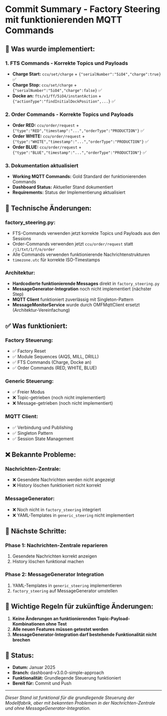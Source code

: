 # Commit Summary - Factory Steering mit funktionierenden MQTT Commands

## 🎯 **Was wurde implementiert:**

### **1. FTS Commands - Korrekte Topics und Payloads**
- **Charge Start:** `ccu/set/charge` + `{"serialNumber":"5iO4","charge":true}` ✅
- **Charge Stop:** `ccu/set/charge` + `{"serialNumber":"5iO4","charge":false}` ✅
- **Docke an:** `fts/v1/ff/5iO4/instantAction` + `{"actionType":"findInitialDockPosition",...}` ✅

### **2. Order Commands - Korrekte Topics und Payloads**
- **Order RED:** `ccu/order/request` + `{"type":"RED","timestamp":"...","orderType":"PRODUCTION"}` ✅
- **Order WHITE:** `ccu/order/request` + `{"type":"WHITE","timestamp":"...","orderType":"PRODUCTION"}` ✅
- **Order BLUE:** `ccu/order/request` + `{"type":"BLUE","timestamp":"...","orderType":"PRODUCTION"}` ✅

### **3. Dokumentation aktualisiert**
- **Working MQTT Commands:** Gold Standard der funktionierenden Commands
- **Dashboard Status:** Aktueller Stand dokumentiert
- **Requirements:** Status der Implementierung aktualisiert

## 🔧 **Technische Änderungen:**

### **factory_steering.py:**
- FTS-Commands verwenden jetzt korrekte Topics und Payloads aus den Sessions
- Order-Commands verwenden jetzt `ccu/order/request` statt `/j1/txt/1/f/o/order`
- Alle Commands verwenden funktionierende Nachrichtenstrukturen
- `timezone.utc` für korrekte ISO-Timestamps

### **Architektur:**
- **Hardcodierte funktionierende Messages** direkt in `factory_steering.py`
- **MessageGenerator-Integration** noch nicht implementiert (nächster Step)
- **MQTT Client** funktioniert zuverlässig mit Singleton-Pattern
- **MessageMonitorService** wurde durch OMFMqttClient ersetzt (Architektur-Vereinfachung)

## ✅ **Was funktioniert:**

### **Factory Steuerung:**
- ✅ Factory Reset
- ✅ Module Sequences (AIQS, MILL, DRILL)
- ✅ FTS Commands (Charge, Docke an)
- ✅ Order Commands (RED, WHITE, BLUE)

### **Generic Steuerung:**
- ✅ Freier Modus
- ❌ Topic-getrieben (noch nicht implementiert)
- ❌ Message-getrieben (noch nicht implementiert)

### **MQTT Client:**
- ✅ Verbindung und Publishing
- ✅ Singleton Pattern
- ✅ Session State Management

## ❌ **Bekannte Probleme:**

### **Nachrichten-Zentrale:**
- ❌ Gesendete Nachrichten werden nicht angezeigt
- ❌ History löschen funktioniert nicht korrekt

### **MessageGenerator:**
- ❌ Noch nicht in `factory_steering` integriert
- ❌ YAML-Templates in `generic_steering` nicht implementiert

## 🚀 **Nächste Schritte:**

### **Phase 1: Nachrichten-Zentrale reparieren**
1. Gesendete Nachrichten korrekt anzeigen
2. History löschen funktional machen

### **Phase 2: MessageGenerator Integration**
1. YAML-Templates in `generic_steering` implementieren
2. `factory_steering` auf MessageGenerator umstellen

## 🚨 **Wichtige Regeln für zukünftige Änderungen:**

1. **Keine Änderungen an funktionierenden Topic-Payload-Kombinationen ohne Test**
2. **Alle neuen Features müssen getestet werden**
3. **MessageGenerator-Integration darf bestehende Funktionalität nicht brechen**

## 📅 **Status:**
- **Datum:** Januar 2025
- **Branch:** dashboard-v3.0.0-simple-approach
- **Funktionalität:** Grundlegende Steuerung funktioniert
- **Bereit für:** Commit und Push

---
*Dieser Stand ist funktional für die grundlegende Steuerung der Modellfabrik, aber mit bekannten Problemen in der Nachrichten-Zentrale und ohne MessageGenerator-Integration.*
